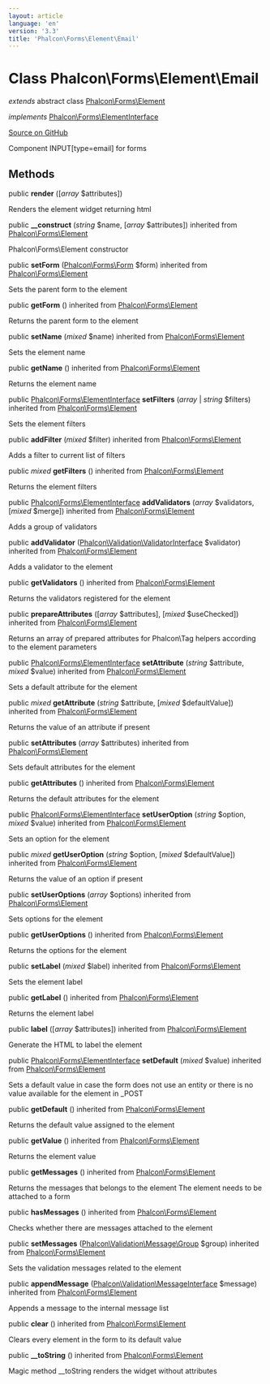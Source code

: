 ```yaml
---
layout: article
language: 'en'
version: '3.3'
title: 'Phalcon\Forms\Element\Email'
---
```

# Class **Phalcon\Forms\Element\Email**

*extends* abstract class [Phalcon\Forms\Element](/3.3/en/api/Phalcon_Forms_Element)

*implements* [Phalcon\Forms\ElementInterface](/3.3/en/api/Phalcon_Forms_ElementInterface)

<a href="https://github.com/phalcon/cphalcon/tree/v3.3.0/phalcon/forms/element/email.zep" class="btn btn-default btn-sm">Source on GitHub</a>

Component INPUT[type=email] for forms


## Methods
public  **render** ([*array* $attributes])

Renders the element widget returning html



public  **__construct** (*string* $name, [*array* $attributes]) inherited from [Phalcon\Forms\Element](/3.3/en/api/Phalcon_Forms_Element)

Phalcon\Forms\Element constructor



public  **setForm** ([Phalcon\Forms\Form](/3.3/en/api/Phalcon_Forms_Form) $form) inherited from [Phalcon\Forms\Element](/3.3/en/api/Phalcon_Forms_Element)

Sets the parent form to the element



public  **getForm** () inherited from [Phalcon\Forms\Element](/3.3/en/api/Phalcon_Forms_Element)

Returns the parent form to the element



public  **setName** (*mixed* $name) inherited from [Phalcon\Forms\Element](/3.3/en/api/Phalcon_Forms_Element)

Sets the element name



public  **getName** () inherited from [Phalcon\Forms\Element](/3.3/en/api/Phalcon_Forms_Element)

Returns the element name



public [Phalcon\Forms\ElementInterface](/3.3/en/api/Phalcon_Forms_ElementInterface) **setFilters** (*array* | *string* $filters) inherited from [Phalcon\Forms\Element](/3.3/en/api/Phalcon_Forms_Element)

Sets the element filters



public  **addFilter** (*mixed* $filter) inherited from [Phalcon\Forms\Element](/3.3/en/api/Phalcon_Forms_Element)

Adds a filter to current list of filters



public *mixed* **getFilters** () inherited from [Phalcon\Forms\Element](/3.3/en/api/Phalcon_Forms_Element)

Returns the element filters



public [Phalcon\Forms\ElementInterface](/3.3/en/api/Phalcon_Forms_ElementInterface) **addValidators** (*array* $validators, [*mixed* $merge]) inherited from [Phalcon\Forms\Element](/3.3/en/api/Phalcon_Forms_Element)

Adds a group of validators



public  **addValidator** ([Phalcon\Validation\ValidatorInterface](/3.3/en/api/Phalcon_Validation_ValidatorInterface) $validator) inherited from [Phalcon\Forms\Element](/3.3/en/api/Phalcon_Forms_Element)

Adds a validator to the element



public  **getValidators** () inherited from [Phalcon\Forms\Element](/3.3/en/api/Phalcon_Forms_Element)

Returns the validators registered for the element



public  **prepareAttributes** ([*array* $attributes], [*mixed* $useChecked]) inherited from [Phalcon\Forms\Element](/3.3/en/api/Phalcon_Forms_Element)

Returns an array of prepared attributes for Phalcon\Tag helpers
according to the element parameters



public [Phalcon\Forms\ElementInterface](/3.3/en/api/Phalcon_Forms_ElementInterface) **setAttribute** (*string* $attribute, *mixed* $value) inherited from [Phalcon\Forms\Element](/3.3/en/api/Phalcon_Forms_Element)

Sets a default attribute for the element



public *mixed* **getAttribute** (*string* $attribute, [*mixed* $defaultValue]) inherited from [Phalcon\Forms\Element](/3.3/en/api/Phalcon_Forms_Element)

Returns the value of an attribute if present



public  **setAttributes** (*array* $attributes) inherited from [Phalcon\Forms\Element](/3.3/en/api/Phalcon_Forms_Element)

Sets default attributes for the element



public  **getAttributes** () inherited from [Phalcon\Forms\Element](/3.3/en/api/Phalcon_Forms_Element)

Returns the default attributes for the element



public [Phalcon\Forms\ElementInterface](/3.3/en/api/Phalcon_Forms_ElementInterface) **setUserOption** (*string* $option, *mixed* $value) inherited from [Phalcon\Forms\Element](/3.3/en/api/Phalcon_Forms_Element)

Sets an option for the element



public *mixed* **getUserOption** (*string* $option, [*mixed* $defaultValue]) inherited from [Phalcon\Forms\Element](/3.3/en/api/Phalcon_Forms_Element)

Returns the value of an option if present



public  **setUserOptions** (*array* $options) inherited from [Phalcon\Forms\Element](/3.3/en/api/Phalcon_Forms_Element)

Sets options for the element



public  **getUserOptions** () inherited from [Phalcon\Forms\Element](/3.3/en/api/Phalcon_Forms_Element)

Returns the options for the element



public  **setLabel** (*mixed* $label) inherited from [Phalcon\Forms\Element](/3.3/en/api/Phalcon_Forms_Element)

Sets the element label



public  **getLabel** () inherited from [Phalcon\Forms\Element](/3.3/en/api/Phalcon_Forms_Element)

Returns the element label



public  **label** ([*array* $attributes]) inherited from [Phalcon\Forms\Element](/3.3/en/api/Phalcon_Forms_Element)

Generate the HTML to label the element



public [Phalcon\Forms\ElementInterface](/3.3/en/api/Phalcon_Forms_ElementInterface) **setDefault** (*mixed* $value) inherited from [Phalcon\Forms\Element](/3.3/en/api/Phalcon_Forms_Element)

Sets a default value in case the form does not use an entity
or there is no value available for the element in _POST



public  **getDefault** () inherited from [Phalcon\Forms\Element](/3.3/en/api/Phalcon_Forms_Element)

Returns the default value assigned to the element



public  **getValue** () inherited from [Phalcon\Forms\Element](/3.3/en/api/Phalcon_Forms_Element)

Returns the element value



public  **getMessages** () inherited from [Phalcon\Forms\Element](/3.3/en/api/Phalcon_Forms_Element)

Returns the messages that belongs to the element
The element needs to be attached to a form



public  **hasMessages** () inherited from [Phalcon\Forms\Element](/3.3/en/api/Phalcon_Forms_Element)

Checks whether there are messages attached to the element



public  **setMessages** ([Phalcon\Validation\Message\Group](/3.3/en/api/Phalcon_Validation_Message_Group) $group) inherited from [Phalcon\Forms\Element](/3.3/en/api/Phalcon_Forms_Element)

Sets the validation messages related to the element



public  **appendMessage** ([Phalcon\Validation\MessageInterface](/3.3/en/api/Phalcon_Validation_MessageInterface) $message) inherited from [Phalcon\Forms\Element](/3.3/en/api/Phalcon_Forms_Element)

Appends a message to the internal message list



public  **clear** () inherited from [Phalcon\Forms\Element](/3.3/en/api/Phalcon_Forms_Element)

Clears every element in the form to its default value



public  **__toString** () inherited from [Phalcon\Forms\Element](/3.3/en/api/Phalcon_Forms_Element)

Magic method __toString renders the widget without attributes



